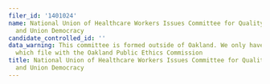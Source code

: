 ```yaml
---
filer_id: '1401024'
name: National Union of Healthcare Workers Issues Committee for Quality Patient Care
  and Union Democracy
candidate_controlled_id: ''
data_warning: This committee is formed outside of Oakland. We only have data on committees
  which file with the Oakland Public Ethics Commission
title: National Union of Healthcare Workers Issues Committee for Quality Patient Care
  and Union Democracy
---
```

